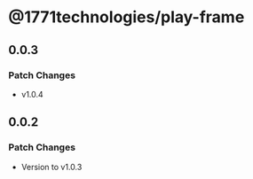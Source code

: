 # @1771technologies/play-frame

## 0.0.3

### Patch Changes

- v1.0.4

## 0.0.2

### Patch Changes

- Version to v1.0.3
